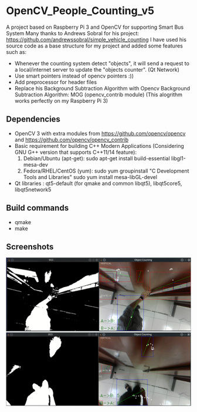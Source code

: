 # OpenCV_People_Counting_v5
A project based on Raspberry Pi 3 and OpenCV for supporting Smart Bus System
Many thanks to Andrews Sobral for his project: https://github.com/andrewssobral/simple_vehicle_counting
I have used his source code as a base structure for my project and added some features such as:
 - Whenever the counting system detect "objects", it will send a request to a local/internet server to update the "objects counter". (Qt Network)
 - Use smart pointers instead of opencv pointers :))
 - Add preprocessor for header files
 - Replace his Background Subtraction Algorithm with Opencv Background Subtraction Algorithm: MOG (opencv_contrib module) (This alogrithm works perfectly on my Raspberry Pi 3)
## Dependencies
 - OpenCV 3 with extra modules from https://github.com/opencv/opencv and https://github.com/opencv/opencv_contrib 
 - Basic requirement for building C++ Modern Applications (Considering GNU G++ version that supports C++11/14 feature):
	1. Debian/Ubuntu (apt-get): sudo apt-get install build-essential libgl1-mesa-dev
	2. Fedora/RHEL/CentOS (yum): sudo yum groupinstall "C Development Tools and Libraries" 
				     sudo yum install mesa-libGL-devel
 - Qt libraries : qt5-default (for qmake and common libqt5), libqt5core5, libqt5network5
## Build commands
 - qmake
 - make
## Screenshots
![](screenshots/Screenshot_20180812_120441.png)
![](screenshots/Screenshot_20180812_120515.png)
